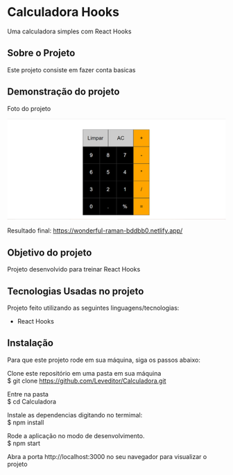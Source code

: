 # Calculadora Hooks

Uma calculadora simples com React Hooks

## Sobre o Projeto

Este projeto consiste em fazer conta basicas

## Demonstração do projeto

Foto do projeto

![Foto do projeto](fotoCalc.png)

Resultado final: https://wonderful-raman-bddbb0.netlify.app/

## Objetivo do projeto

Projeto desenvolvido para treinar React Hooks

## Tecnologias Usadas no projeto

Projeto feito utilizando as seguintes linguagens/tecnologias: 

* React Hooks

## Instalação

Para que este projeto rode em sua máquina, siga os passos abaixo:

Clone este repositório em uma pasta em sua máquina  
$ git clone https://github.com/Leveditor/Calculadora.git

Entre na pasta  
$ cd Calculadora

Instale as dependencias digitando no termimal:  
$ npm install

Rode a aplicação no modo de desenvolvimento.  
$ npm start

Abra a porta http://localhost:3000 no seu navegador para visualizar o projeto